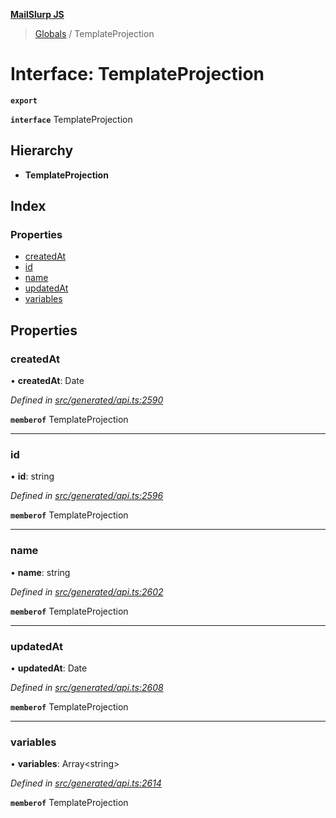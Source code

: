 **[MailSlurp JS](../README.md)**

> [Globals](../README.md) / TemplateProjection

# Interface: TemplateProjection

**`export`** 

**`interface`** TemplateProjection

## Hierarchy

* **TemplateProjection**

## Index

### Properties

* [createdAt](templateprojection.md#createdat)
* [id](templateprojection.md#id)
* [name](templateprojection.md#name)
* [updatedAt](templateprojection.md#updatedat)
* [variables](templateprojection.md#variables)

## Properties

### createdAt

•  **createdAt**: Date

*Defined in [src/generated/api.ts:2590](https://github.com/mailslurp/mailslurp-client/blob/717d89d/src/generated/api.ts#L2590)*

**`memberof`** TemplateProjection

___

### id

•  **id**: string

*Defined in [src/generated/api.ts:2596](https://github.com/mailslurp/mailslurp-client/blob/717d89d/src/generated/api.ts#L2596)*

**`memberof`** TemplateProjection

___

### name

•  **name**: string

*Defined in [src/generated/api.ts:2602](https://github.com/mailslurp/mailslurp-client/blob/717d89d/src/generated/api.ts#L2602)*

**`memberof`** TemplateProjection

___

### updatedAt

•  **updatedAt**: Date

*Defined in [src/generated/api.ts:2608](https://github.com/mailslurp/mailslurp-client/blob/717d89d/src/generated/api.ts#L2608)*

**`memberof`** TemplateProjection

___

### variables

•  **variables**: Array\<string>

*Defined in [src/generated/api.ts:2614](https://github.com/mailslurp/mailslurp-client/blob/717d89d/src/generated/api.ts#L2614)*

**`memberof`** TemplateProjection
